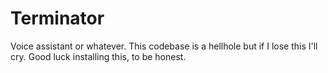 # Terminator
Voice assistant or whatever. This codebase is a hellhole but if I lose this I'll cry. Good luck installing this, to be honest.

